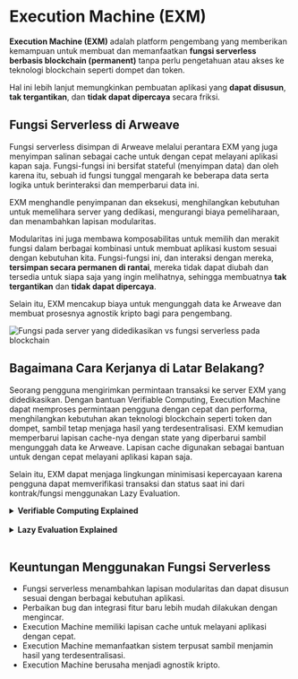 # Execution Machine (EXM)

**Execution Machine (EXM)** adalah platform pengembang yang memberikan kemampuan untuk membuat dan memanfaatkan **fungsi serverless berbasis blockchain (permanent)** tanpa perlu pengetahuan atau akses ke teknologi blockchain seperti dompet dan token.

Hal ini lebih lanjut memungkinkan pembuatan aplikasi yang **dapat disusun**, **tak tergantikan**, dan **tidak dapat dipercaya** secara friksi.

## Fungsi Serverless di Arweave

Fungsi serverless disimpan di Arweave melalui perantara EXM yang juga menyimpan salinan sebagai cache untuk dengan cepat melayani aplikasi kapan saja. Fungsi-fungsi ini bersifat stateful (menyimpan data) dan oleh karena itu, sebuah id fungsi tunggal mengarah ke beberapa data serta logika untuk berinteraksi dan memperbarui data ini.

EXM menghandle penyimpanan dan eksekusi, menghilangkan kebutuhan untuk memelihara server yang dedikasi, mengurangi biaya pemeliharaan, dan menambahkan lapisan modularitas.

Modularitas ini juga membawa komposabilitas untuk memilih dan merakit fungsi dalam berbagai kombinasi untuk membuat aplikasi kustom sesuai dengan kebutuhan kita. Fungsi-fungsi ini, dan interaksi dengan mereka, **tersimpan secara permanen di rantai**, mereka tidak dapat diubah dan tersedia untuk siapa saja yang ingin melihatnya, sehingga membuatnya **tak tergantikan** dan **tidak dapat dipercaya**.

Selain itu, EXM mencakup biaya untuk mengunggah data ke Arweave dan membuat prosesnya agnostik kripto bagi para pengembang.

![Fungsi pada server yang didedikasikan vs fungsi serverless pada blockchain](~@source/images/exm-serverless-functions.png)

## Bagaimana Cara Kerjanya di Latar Belakang?

Seorang pengguna mengirimkan permintaan transaksi ke server EXM yang didedikasikan. Dengan bantuan Verifiable Computing, Execution Machine dapat memproses permintaan pengguna dengan cepat dan performa, menghilangkan kebutuhan akan teknologi blockchain seperti token dan dompet, sambil tetap menjaga hasil yang terdesentralisasi. EXM kemudian memperbarui lapisan cache-nya dengan state yang diperbarui sambil mengunggah data ke Arweave. Lapisan cache digunakan sebagai bantuan untuk dengan cepat melayani aplikasi kapan saja.

Selain itu, EXM dapat menjaga lingkungan minimisasi kepercayaan karena pengguna dapat memverifikasi transaksi dan status saat ini dari kontrak/fungsi menggunakan Lazy Evaluation.

<details>
<summary><strong>Verifiable Computing Explained</strong></summary>

<strong>Verifiable computing</strong> adalah bentuk komputasi yang memanfaatkan manfaat sistem terpusat sambil tetap menjamin hasil yang terdesentralisasi.

Setiap fungsi serverless memiliki kemampuan untuk membaca atau memperbarui status beberapa informasi. Dengan menggunakan verifiable computing, status ini disimpan dalam server terpusat yang memungkinkan kinerja yang lebih baik karena konsensus tidak diperlukan pada saat pemrosesan, tetapi informasi selalu tersedia untuk verifikasi oleh pengguna. Ini memungkinkan pengguna untuk "mengevaluasi dengan malas" bahkan ketika disimpan dalam lapisan cache sebelum akhirnya dipindahkan ke rantai.

![Verifiable Computing Explained](~@source/images/exm-verifiable-computing.png)

Agar verifiable computing dapat berfungsi secara mulus, beberapa bagian inti harus diimplementasikan.

- <strong>Pelaksana</strong>: Perangkat lunak yang memproses permintaan transaksi pengguna dan menyimpannya dalam cache.
- <strong>Pemroses</strong>: Pipa (sistem) terpusat yang bertanggung jawab menerima transaksi oleh satu atau beberapa pengguna. Setelah menerima berbagai paket transaksi yang dikirim, pemroses harus mengevaluasi ulang kontrak cerdas dengan data baru. Saat transaksi diterima, status terbaru dari kontrak cerdas harus ditingkatkan dan disimpan dengan aksesibilitas untuk pengguna. Pemroses bertanggung jawab atas pengurutan transaksi, biasanya berdasarkan timestamp.
- <strong>Konveyor</strong>: Sistem terpusat yang menjembatani blockchain berbasis data. Semua transaksi yang diterima oleh pemroses harus dikirimkan ke konveyor, konveyor akan menjamin keberhasilan penyimpanan operasi-operasi ini dalam blockchain berbasis data seperti Arweave.
</details>
<br/>

<details>
<summary><strong>Lazy Evaluation Explained</strong></summary>

![Lazy Evaluation Explained](~@source/images/exm-lazy-evaluation.png)

<strong>Lazy evaluation</strong>, sesuai dengan namanya, adalah metode untuk mengevaluasi kontrak cerdas dan status saat ini di blockchain dengan malas. Kontrak cerdas itu sendiri dan segala interaksi (operasi tulis) dengan mereka disimpan di rantai dan dapat diakses oleh pengguna mana saja.

Ini bertujuan untuk memindahkan beban pemrosesan dari node ke pengguna. Pengguna dapat memilih untuk mengevaluasi dan menginterpretasikan kode kontrak cerdas dan interaksi dengan itu secara lokal untuk memverifikasi status saat ini dari kontrak.

Hal ini menghilangkan kebutuhan bagi node untuk menyimpan salinan penuh dari status saat ini dari suatu rantai dan mencapai konsensus atasnya. Dengan demikian, mengurangi biaya dan meningkatkan performa, secara berturut-turut.

Karena semua orang memiliki akses ke data yang sama, semua orang akan menginterpretasikannya dengan cara yang sama sehingga memastikan semua orang memiliki akses ke status saat ini yang sama.
</details>
<br/>

## Keuntungan Menggunakan Fungsi Serverless

- Fungsi serverless menambahkan lapisan modularitas dan dapat disusun sesuai dengan berbagai kebutuhan aplikasi.
- Perbaikan bug dan integrasi fitur baru lebih mudah dilakukan dengan mengincar.
- Execution Machine memiliki lapisan cache untuk melayani aplikasi dengan cepat.
- Execution Machine memanfaatkan sistem terpusat sambil menjamin hasil yang terdesentralisasi.
- Execution Machine berusaha menjadi agnostik kripto.